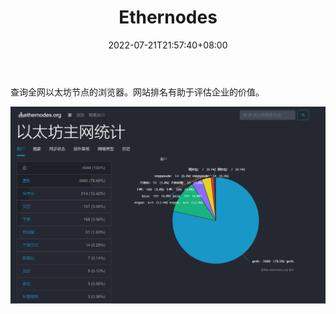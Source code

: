 ﻿---
weight: 
title: "Ethernodes"
description: "查询全网以太坊节点的浏览器"
date: 2022-07-21T21:57:40+08:00
lastmod: 2022-07-21T16:45:40+08:00
draft: false
authors: ["MineW"]
featuredImage: "ethernodes.jpg"
link: "https://ethernodes.org/"
tags: ["数据分析","Ethernodes"]
categories: ["navigation"]
navigation: ["数据分析"]
lightgallery: true
toc: true
pinned: false
recommend: false
recommend1: false
---
查询全网以太坊节点的浏览器。网站排名有助于评估企业的价值。

![image-20220721141354269](image-20220721141354269.png)